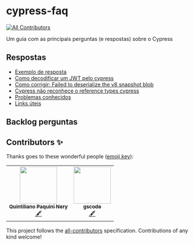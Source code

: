 # cypress-faq
<!-- ALL-CONTRIBUTORS-BADGE:START - Do not remove or modify this section -->
[![All Contributors](https://img.shields.io/badge/all_contributors-1-orange.svg?style=flat-square)](#contributors-)
<!-- ALL-CONTRIBUTORS-BADGE:END -->
Um guia com as principais perguntas (e respostas) sobre o Cypress

## Respostas

- [Exemplo de resposta](respostas/exemplo.md)
- [Como decodificar um JWT pelo cypress](respostas/decode-jwt-cypress.md)
- [Como corrigir: Failed to deserialize the v8 snapshot blob](respostas/failedToDeserializeTheV8SnapshotBlob-cypress.md)
- [Cypress não reconhece o reference types cypress](respostas/nao-reconhece-reference-types.md)
- [Problemas conhecidos](/respostas/problemas-conhecidos.md)
- [Links úteis](/respostas/links-uteis.md)


## Backlog perguntas

## Contributors ✨

Thanks goes to these wonderful people ([emoji key](https://allcontributors.org/docs/en/emoji-key)):

<!-- ALL-CONTRIBUTORS-LIST:START - Do not remove or modify this section -->
<!-- prettier-ignore-start -->
<!-- markdownlint-disable -->
<table>
  <tr>
    <td align="center"><a href="http://www.linkedin.com/in/quintilianonery"><img src="https://avatars.githubusercontent.com/u/48323097?v=4?s=100" width="100px;" alt=""/><br /><sub><b>Quintiliano Paquini Nery</b></sub></a><br /><a href="#content-QuintilianoNery" title="Content">🖋</a></td>
    <td align="center"><a href="https://www.linkedin.com/in/adsguilherme/"><img src="https://avatars.githubusercontent.com/u/18746557?v=4?s=100" width="100px;" alt=""/><br /><sub><b>gscode</b></sub></a><br /><a href="#content-adsguilherme" title="Content">🖋</a></td>
  </tr>
</table>

<!-- markdownlint-restore -->
<!-- prettier-ignore-end -->

<!-- ALL-CONTRIBUTORS-LIST:END -->

This project follows the [all-contributors](https://github.com/all-contributors/all-contributors) specification. Contributions of any kind welcome!